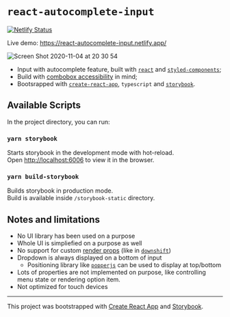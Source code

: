 # `react-autocomplete-input`

[![Netlify Status](https://api.netlify.com/api/v1/badges/4d3b35d6-eb77-44a5-bb52-47840dcbcbff/deploy-status)](https://app.netlify.com/sites/react-autocomplete-input/deploys)

Live demo: https://react-autocomplete-input.netlify.app/

![Screen Shot 2020-11-04 at 20 30 54](https://user-images.githubusercontent.com/3536796/98162001-f6612000-1ee0-11eb-9c1d-b2e6c5fac661.png)

- Input with autocomplete feature, built with [`react`](https://reactjs.org/) and [`styled-components`](https://styled-components.com/);
- Build with [combobox accessibility](https://www.w3.org/TR/wai-aria-practices/examples/combobox/aria1.1pattern/listbox-combo.html) in mind;
- Bootsrapped with [`create-react-app`](https://github.com/facebook/create-react-app), `typescript` and [`storybook`](https://github.com/storybookjs/storybook).

## Available Scripts

In the project directory, you can run:

### `yarn storybook`

Starts storybook in the development mode with hot-reload.<br />
Open [http://localhost:6006](http://localhost:6006) to view it in the browser.

### `yarn build-storybook`

Builds storybook in production mode.<br />
Build is available inside `/storybook-static` directory.

## Notes and limitations

- No UI library has been used on a purpose
- Whole UI is simpliefied on a purpose as well
- No support for custom [render props](https://cdb.reacttraining.com/use-a-render-prop-50de598f11ce?gi=c13ea35cde72) (like in [`downshift`](https://github.com/downshift-js/downshift))
- Dropdown is always displayed on a bottom of input
  - Positioning library like [`popperjs`](https://github.com/popperjs/popper-core) can be used to display at top/bottom
- Lots of properties are not implemented on purpose, like controlling menu state or rendering option item.
- Not optimized for touch devices

---

This project was bootstrapped with [Create React App](https://github.com/facebook/create-react-app) and [Storybook](https://github.com/storybookjs/storybook).
